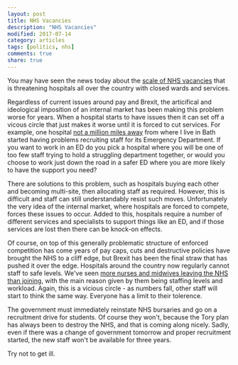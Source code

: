 ```yaml
---
layout: post
title: NHS Vacancies
description: "NHS Vacancies"
modified: 2017-07-14
category: articles
tags: [politics, nhs]
comments: true
share: true
---
```


You may have seen the news today about the <a href="http://www.itv.com/news/2017-07-11/itv-news-reveals-chronic-understaffing-in-nhs-hospitals-that-threatens-closed-wards-and-cancelled-operations/">
scale of NHS vacancies</a> that is threatening hospitals all over the country with closed wards and services.

Regardless of current issues around pay and Brexit, the articifical and ideological imposition of an internal market has
been making this problem worse for years. When a hospital starts to have issues then it can set off a vicous circle that
just makes it worse until it is forced to cut services. For example, one hospital <a href="http://www.waht.nhs.uk/About-The-Trust/News-and-Media/Press-Releases/Press-Releases-2017/Weston-Trust-responds-to-Care-Quality-Commission-report-and-announces-temporary-overnight-closure-of-AE-from-4-July-/">
not a million miles away</a> from where I
live in Bath started having problems recruiting staff for its Emergency Department. If you want to work in an ED do you pick
a hospital where you will be one of too few staff trying to hold a struggling department together, or would you choose to
work just down the road in a safer ED where you are more likely to have the support you need?

There are solutions to this problem, such as hospitals buying each other and becoming multi-site, then allocating staff 
as required. However, this is difficult and staff can still understandably resist such moves. Unfortunately the very
idea of the internal market, where hospitals are forced to compete, forces these issues to occur. Added to this, 
hospitals require a number of different services and specialists to support things like an ED, and if those services
are lost then there can be knock-on effects.

Of course, on top of this generally problematic structure of enforced competition has come
years of pay caps, cuts and destructive policies have brought the NHS to a cliff edge, but Brexit has been the final
straw that has pushed it over the edge. Hospitals around the country now regularly cannot staff to safe levels. We've seen
<a href="http://www.bbc.co.uk/news/health-40476867">more nurses and midwives leaving the NHS than joining</a>, with the
main reason given by them being staffing levels and workload. Again, this is a vicious circle - as numbers fall, other
staff will start to think the same way. Everyone has a limit to their tolerence.

The government must immediately reinstate NHS bursaries and go on a recruitment drive for students. Of course
they won't, because the Tory plan has always been to destroy the NHS, and that is coming along nicely. Sadly,
even if there was a change of government tomorrow and proper recruitment started, the new staff won't be available
for three years.

Try not to get ill.
